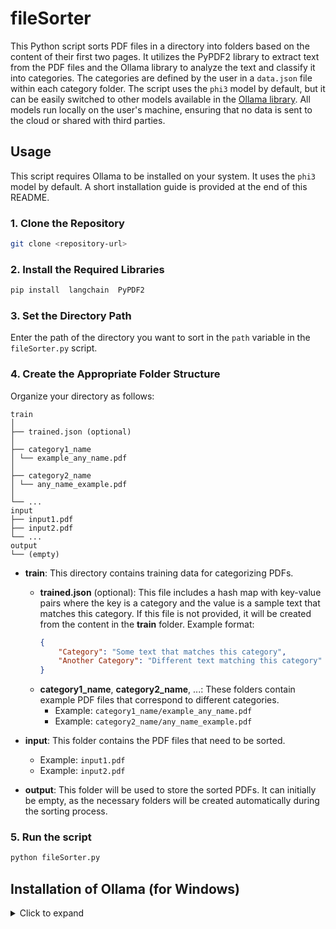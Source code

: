 # fileSorter


This Python script sorts PDF files in a directory into folders based on the content of their first two pages. It utilizes the PyPDF2 library to extract text from the PDF files and the Ollama library to analyze the text and classify it into categories. The categories are defined by the user in a `data.json` file within each category folder. The script uses the `phi3` model by default, but it can be easily switched to other models available in the [Ollama library](https://ollama.com/library). All models run locally on the user's machine, ensuring that no data is sent to the cloud or shared with third parties.

## Usage

This script requires Ollama to be installed on your system. It uses the `phi3` model by default. A short installation guide is provided at the end of this README.

### 1. Clone the Repository

```bash
git clone <repository-url>
```

### 2. Install the Required Libraries

```bash
pip install  langchain  PyPDF2
```

### 3. Set the Directory Path

Enter the path of the directory you want to sort in the `path` variable in the `fileSorter.py` script.

### 4. Create the Appropriate Folder Structure

Organize your directory as follows:

```plaintext
train
│
├── trained.json (optional)
│
├── category1_name
│ └── example_any_name.pdf
│
├── category2_name
│ └── any_name_example.pdf
│
└── ...
input
├── input1.pdf
├── input2.pdf
└── ...
output
└── (empty)
```

- **train**: This directory contains training data for categorizing PDFs.
  - **trained.json** (optional): This file includes a hash map with key-value pairs where the key is a category and the value is a sample text that matches this category. If this file is not provided, it will be created from the content in the **train** folder. Example format:
    ```json
    {
        "Category": "Some text that matches this category",
        "Another Category": "Different text matching this category"
    }
    ```
  - **category1_name**, **category2_name**, ...: These folders contain example PDF files that correspond to different categories.
    - Example: `category1_name/example_any_name.pdf`
    - Example: `category2_name/any_name_example.pdf`

- **input**: This folder contains the PDF files that need to be sorted.
  - Example: `input1.pdf`
  - Example: `input2.pdf`

- **output**: This folder will be used to store the sorted PDFs. It can initially be empty, as the necessary folders will be created automatically during the sorting process.
  
### 5. Run the script

```bash
python fileSorter.py
```

## Installation of Ollama (for Windows)

<details>
  <summary>Click to expand</summary>
  
  The installation requires the following repositories:

  - [LangChain](https://github.com/langchain-ai/langchain)
  - [Ollama](https://github.com/ollama/ollama)

  First, install Ollama from [Ollama's website](https://ollama.com/).

  Then, add an environment variable named `Path` with the route `C:\Users\<user_name>\AppData\Local\Programs\Ollama`. Replace `<user_name>` with your actual Windows username.

  1. Press `Win + X` to open the Quick Access Menu.
  2. Select **System** from the menu. This will open the **About** page in the Settings app.
  3. Click on **Advanced system settings** on the right-hand side. This will open the **System Properties** window.
  4. In the **System Properties** window, click on the **Environment Variables** button at the bottom right.
  5. In the **Environment Variables** window, look for the **User variables** section at the top.
  6. Click on the **New** button under the **User variables** section.
  7. In the **New User Variable** dialog box, enter the following:
     - **Variable name:** `Path`
     - **Variable value:** `C:\Users\<user_name>\AppData\Local\Programs\Ollama`
  8. Click **OK** to save the new variable.
  9. Click **OK** again in the **Environment Variables** window to apply the changes.
  10. Click **OK** in the **System Properties** window to close it.

  Now open cmd and type `ollama pull <model>` to download the desired model. This script uses the `phi3` model, but other models can be implemented.

  Note: You can test the installation by typing `ollama run <model>` in the cmd. You can also test the model in Python by running `main.py`.

</details>